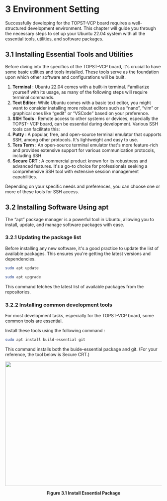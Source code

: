 # 3 Environment Setting

Successfully developing for the TOPST-VCP board requires a well-structured development environment. This chapter will guide you through the necessary steps to set up your Ubuntu 22.04 system with all the essential tools, utilities, and software packages.

## 3.1 Installing Essential Tools and Utilities

Before diving into the specifics of the TOPST-VCP board, it's crucial to have some basic utilities and tools installed. These tools serve as the foundation upon which other software and configurations will be built.

1. **Terminal** : Ubuntu 22.04 comes with a built-in terminal. Familiarize yourself with its usage, as many of the following steps will require terminal commands.
2. **Text Editor**: While Ubuntu comes with a basic text editor, you might want to consider installing more robust editors such as “nano”, “vim” or graphical ones like “gedit” or “VSCode” based on your preference.
3. **SSH Tools** : Remote access to other systems or devices, especially the TOPST- VCP board, can be essential during development. Various SSH tools can facilitate this:
4. **Putty** : A popular, free, and open-source terminal emulator that supports SSH, among other protocols. It's lightweight and easy to use.
5. **Tera Term** : An open-source terminal emulator that's more feature-rich and provides extensive support for various communication protocols, including SSH.
6. **Secure CRT** : A commercial product known for its robustness and advanced features. It's a go-to choice for professionals seeking a comprehensive SSH tool with extensive session management capabilities.

Depending on your specific needs and preferences, you can choose one or more of these tools for SSH access.

## 3.2 Installing Software Using apt

The “apt” package manager is a powerful tool in Ubuntu, allowing you to install, update, and manage software packages with ease.

### 3.2.1 Updating the package list

Before installing any new software, it's a good practice to update the list of available packages. This ensures you're getting the latest versions and dependencies.

```bash
sudo apt update

sudo apt upgrade
```

This command fetches the latest list of available packages from the repositories.

### 3.2.2 Installing common development tools

For most development tasks, especially for the TOPST-VCP board, some common tools are essential.

Install these tools using the following command :

```bash
sudo apt install build-essential git
```

This command installs both the buide-essential package and git. (For your reference, the tool below is Secure CRT.)

<p align="center">
    <img src="https://github.com/Topst-Dev/Documentation/assets/144076415/6a5d052b-c48b-4e2c-b140-7039ea35d4fd" width="700" height="400">
</p>
<p align="center"><strong>Figure 3.1 Install Essential Package</strong></p>

